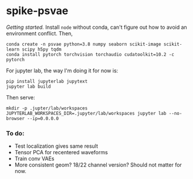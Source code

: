 # spike-psvae

*Getting started.* Install `node` without conda, can't figure out how to avoid an environment conflict. Then,

```
conda create -n psvae python=3.8 numpy seaborn scikit-image scikit-learn scipy h5py tqdm
conda install pytorch torchvision torchaudio cudatoolkit=10.2 -c pytorch
```

For jupyter lab, the way I'm doing it for now is:

```
pip install jupyterlab jupytext
jupyter lab build
```

Then serve:

```
mkdir -p .jupter/lab/workspaces
JUPYTERLAB_WORKSPACES_DIR=.jupyter/lab/workspaces jupyter lab --no-browser --ip=0.0.0.0
```

### To do:

 - Test localization gives same result
 - Tensor PCA for recentered waveforms
 - Train conv VAEs
 - More consistent geom? 18/22 channel version? Should not matter for now.
